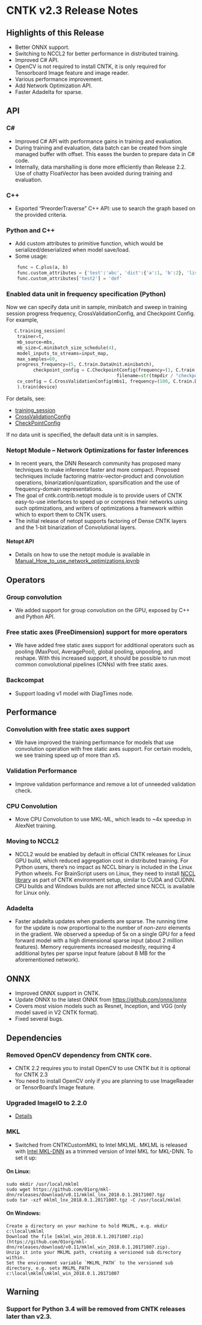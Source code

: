 ﻿
# CNTK v2.3 Release Notes

## Highlights of this Release
- Better ONNX support.
- Switching to NCCL2 for better performance in distributed training.
- Improved C# API.
- OpenCV is not required to install CNTK, it is only required for Tensorboard Image feature and image reader.
- Various performance improvement.
- Add Network Optimization API.
- Faster Adadelta for sparse.

## API
### C#
- Improved C# API with performance gains in training and evaluation. 
- During training and evaluation, data batch can be created from single managed buffer with offset. This eases the burden to prepare data in C# code. 
- Internally, data marshalling is done more efficiently than Release 2.2. Use of chatty FloatVector has been avoided during training and evaluation.
### C++
- Exported “PreorderTraverse” C++ API: use to search the graph based on the provided criteria.
### Python and C++
- Add custom attributes to primitive function, which would be serialized/deserialized when model save/load. 
- Some usage:
```python
    func = C.plus(a, b)
    func.custom_attributes = {'test':'abc', 'dict':{'a':1, 'b':2}, 'list':[1,2,3]} 
    func.custom_attributes['test2'] = 'def'
```
### Enabled data unit in frequency specification (Python)
Now we can specify data unit in sample, minibatch and sweep in training session progress frequency, CrossValidationConfig, and Checkpoint Config. For example,
```python
   C.training_session(
    trainer=t, 
    mb_source=mbs,
    mb_size=C.minibatch_size_schedule(4),
    model_inputs_to_streams=input_map, 
    max_samples=60,
    progress_frequency=(5, C.train.DataUnit.minibatch),
          checkpoint_config = C.CheckpointConfig(frequency=(1, C.train.DataUnit.sweep), preserve_all=True,
                                         filename=str(tmpdir / "checkpoint_save_all")),
    cv_config = C.CrossValidationConfig(mbs1, frequency=(100, C.train.DataUnit.sample), minibatch_size=32),
    ).train(device)
```
For details, see:
- [training_session]( https://cntk.ai/pythondocs/cntk.train.training_session.html?highlight=training%20session#module-cntk.train.training_session)
- [CrossValidationConfig](https://cntk.ai/pythondocs/cntk.train.training_session.html?highlight=crossvalidationconfig#cntk.train.training_session.CrossValidationConfig)
- [CheckPointConfig](https://cntk.ai/pythondocs/cntk.train.training_session.html?highlight=checkpointconfig#cntk.train.training_session.CheckpointConfig) 

If no data unit is specified, the default data unit is in samples. 

### Netopt Module – Network Optimizations for faster Inferences
- In recent years, the DNN Research community has proposed many techniques to make inference faster and more compact. Proposed techniques include factoring matrix-vector-product and convolution operations, binarization/quantization, sparsification and the use of frequency-domain representations. 
- The goal of cntk.contrib.netopt module is to provide users of CNTK easy-to-use interfaces to speed up or compress their networks using such optimizations, and writers of optimizations a framework within which to export them to CNTK users. 
- The initial release of netopt supports factoring of Dense CNTK layers and the 1-bit binarization of Convolutional layers.
#### Netopt API
- Details on how to use the netopt module is available in [Manual_How_to_use_network_optimizations.ipynb](https://github.com/Microsoft/CNTK/tree/release/2.2/Manual/Manual_How_to_use_network_optimizations.ipynb)

## Operators
### Group convolution
- We added support for group convolution on the GPU, exposed by C++ and Python API.
### Free static axes (FreeDimension) support for more operators
- We have added free static axes support for additional operators such as pooling (MaxPool, AveragePool), global pooling, unpooling, and reshape. With this increased support, it should be possible to run most common convolutional pipelines (CNNs) with free static axes. 
### Backcompat
- Support loading v1 model with DiagTimes node.

## Performance
### Convolution with free static axes support
- We have improved the training performance for models that use convolution operation with free static axes support. For certain models, we see training speed up of more than x5. 
### Validation Performance
- Improve validation performance and remove a lot of unneeded validation check.
### CPU Convolution
- Move CPU Convolution to use MKL-ML, which leads to ~4x speedup in AlexNet training.
### Moving to NCCL2
- NCCL2 would be enabled by default in official CNTK releases for Linux GPU build, which reduced aggregation cost in distributed training. For Python users, there’s no impact as NCCL binary is included in the Linux Python wheels. For BrainScript users on Linux, they need to install [NCCL library]( https://github.com/NVIDIA/nccl) as part of CNTK environment setup, similar to CUDA and CUDNN. CPU builds and Windows builds are not affected since NCCL is available for Linux only.
### Adadelta
- Faster adadelta updates when gradients are sparse. The running time for the update is now proportional to the number of _non-zero_ elements in the gradient. We observed a speedup of 5x on a single GPU for a feed forward model with a high dimensional sparse input (about 2 million features). Memory requirements increased modestly, requiring 4 additional bytes per sparse input feature (about 8 MB for the aforementioned network). 

## ONNX
- Improved ONNX support in CNTK.
- Update ONNX to the latest ONNX from https://github.com/onnx/onnx
- Covers most vision models such as Resnet, Inception, and VGG (only model saved in V2 CNTK format).
- Fixed several bugs.

## Dependencies
### Removed OpenCV dependency from CNTK core.
- CNTK 2.2 requires you to install OpenCV to use CNTK but it is optional for CNTK 2.3
- You need to install OpenCV only if you are planning to use ImageReader or TensorBoard’s Image feature.
### Upgraded ImageIO to 2.2.0
- [Details](https://github.com/Microsoft/CNTK/pull/2385)
### MKL
- Switched from CNTKCustomMKL to Intel MKLML. MKLML is released with [Intel MKL-DNN](https://github.com/01org/mkl-dnn/releases) as a trimmed version of Intel MKL for MKL-DNN. To set it up:

#### On Linux:
    sudo mkdir /usr/local/mklml
    sudo wget https://github.com/01org/mkl-dnn/releases/download/v0.11/mklml_lnx_2018.0.1.20171007.tgz
    sudo tar -xzf mklml_lnx_2018.0.1.20171007.tgz -C /usr/local/mklml

#### On Windows:
    Create a directory on your machine to hold MKLML, e.g. mkdir c:\local\mklml
    Download the file [mklml_win_2018.0.1.20171007.zip](https://github.com/01org/mkl-dnn/releases/download/v0.11/mklml_win_2018.0.1.20171007.zip).
    Unzip it into your MKLML path, creating a versioned sub directory within.
    Set the environment variable `MKLML_PATH` to the versioned sub directory, e.g. setx MKLML_PATH c:\local\mklml\mklml_win_2018.0.1.20171007

## Warning
### Support for Python 3.4 will be removed from CNTK releases later than v2.3.
